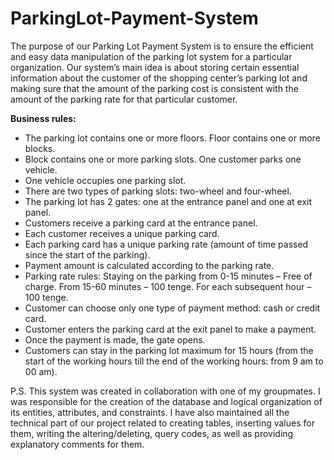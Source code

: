 # ParkingLot-Payment-System

The purpose of our Parking Lot Payment System is to ensure the efficient and easy data manipulation of the parking lot system for a particular organization. Our system’s main idea is about storing certain essential information about the customer of the shopping center’s parking lot and making sure that the amount of the parking cost is consistent with the amount of the parking rate for that particular customer.


**Business rules:**
- The parking lot contains one or more floors. Floor contains one or more blocks.
- Block contains one or more parking slots. One customer parks one vehicle.
- One vehicle occupies one parking slot.
- There are two types of parking slots: two-wheel and four-wheel.
- The parking lot has 2 gates: one at the entrance panel and one at exit panel.
- Customers receive a parking card at the entrance panel.
- Each customer receives a unique parking card.
- Each parking card has a unique parking rate (amount of time passed since the start of the parking).
- Payment amount is calculated according to the parking rate.
- Parking rate rules: Staying on the parking from 0-15 minutes – Free of charge. From 15-60 minutes – 100 tenge. For each subsequent hour – 100 tenge.
- Customer can choose only one type of payment method: cash or credit card.
- Customer enters the parking card at the exit panel to make a payment.
- Once the payment is made, the gate opens.
- Customers can stay in the parking lot maximum for 15 hours (from the start of the working hours till the end of the working hours: from 9 am to 00 am).


P.S. This system was created in collaboration with one of my groupmates. I was responsible for the creation of the database and logical organization of its entities, attributes, and constraints. I have also maintained all the technical part of our project related to creating tables, inserting values for them, writing the altering/deleting, query codes, as well as providing explanatory comments for them.
